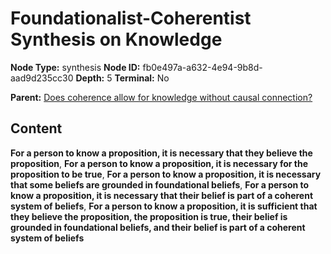 # Foundationalist-Coherentist Synthesis on Knowledge

**Node Type:** synthesis
**Node ID:** fb0e497a-a632-4e94-9b8d-aad9d235cc30
**Depth:** 5
**Terminal:** No

**Parent:** [Does coherence allow for knowledge without causal connection?](does-coherence-allow-for-knowledge-without-causal-connection-antithesis-0cd0dfc3-46a7-46d2-9eee-7b32b52621de.md)

## Content

**For a person to know a proposition, it is necessary that they believe the proposition**, **For a person to know a proposition, it is necessary for the proposition to be true**, **For a person to know a proposition, it is necessary that some beliefs are grounded in foundational beliefs**, **For a person to know a proposition, it is necessary that their belief is part of a coherent system of beliefs**, **For a person to know a proposition, it is sufficient that they believe the proposition, the proposition is true, their belief is grounded in foundational beliefs, and their belief is part of a coherent system of beliefs**
